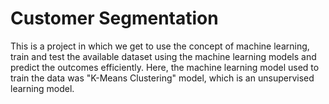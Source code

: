 # Customer Segmentation
This is a project in which we get to use the concept of machine learning, train and test the available dataset using the machine learning models and predict the outcomes efficiently. Here, the machine learning model used to train the data was "K-Means Clustering" model, which is an unsupervised learning model.
